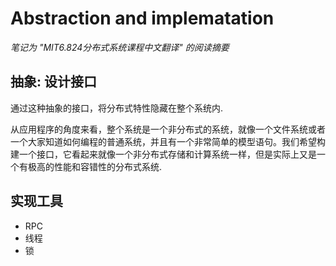 # Abstraction and implematation

*笔记为 "MIT6.824分布式系统课程中文翻译" 的阅读摘要*

## 抽象: 设计接口
通过这种抽象的接口，将分布式特性隐藏在整个系统内.

从应用程序的角度来看，整个系统是一个非分布式的系统，就像一个文件系统或者一个大家知道如何编程的普通系统，并且有一个非常简单的模型语句。我们希望构建一个接口，它看起来就像一个非分布式存储和计算系统一样，但是实际上又是一个有极高的性能和容错性的分布式系统.

## 实现工具
+ RPC
+ 线程
+ 锁

